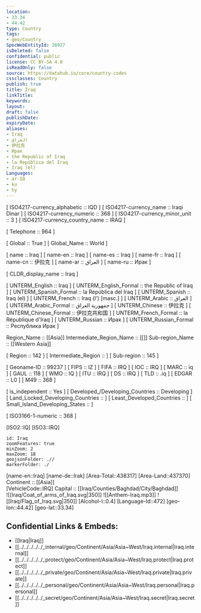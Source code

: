 ```yaml
---
location:
- 33.34
- 44.42
type: Country
tags:
- geo/Country
SpocWebEntityId: 26927
isDeleted: false
confidential: public
license: CC BY-SA 4.0
isReadOnly: false
source: https://datahub.io/core/country-codes
cssclasses: Country
publish: true
title: Iraq
linkTitle: 
keywords: 
layout: 
draft: false
publishDate: 
expiryDate: 
aliases:
- Iraq
- العراق
- 伊拉克
- Ирак
- the Republic of Iraq
- la República del Iraq
- Iraq (el)
Languages:
- ar-IQ
- ku
- hy
---
```



[	ISO4217-currency_alphabetic	 :: IQD ] 
[	ISO4217-currency_name	 :: Iraqi Dinar ] 
[	ISO4217-currency_numeric	 :: 368 ] 
[	ISO4217-currency_minor_unit	 :: 3 ] 
[	ISO4217-currency_country_name	 :: IRAQ ] 

[	Telephone	 :: 964 ] 

[	Global	 :: True ] 
[	Global_Name	 :: World ] 

[	name	 :: Iraq ] 
[	name-en	 :: Iraq ] 
[	name-es	 :: Iraq ] 
[	name-fr	 :: Iraq ] 
[	name-cn	 :: 伊拉克 ] 
[	name-ar	 :: العراق ] 
[	name-ru	 :: Ирак ] 

[	CLDR_display_name	 :: Iraq ] 

[	UNTERM_English	 :: Iraq ] 
[	UNTERM_English_Formal	 :: the Republic of Iraq ] 
[	UNTERM_Spanish_Formal	 :: la República del Iraq ] 
[	UNTERM_Spanish	 :: Iraq (el) ] 
[	UNTERM_French	 :: Iraq (l') [masc.] ] 
[	UNTERM_Arabic	 :: العراق ] 
[	UNTERM_Arabic_Formal	 :: جمهورية العراق ] 
[	UNTERM_Chinese	 :: 伊拉克 ] 
[	UNTERM_Chinese_Formal	 :: 伊拉克共和国 ] 
[	UNTERM_French_Formal	 :: la République d'Iraq ] 
[	UNTERM_Russian	 :: Ирак ] 
[	UNTERM_Russian_Formal	 :: Республика Ирак ] 

Region_Name ::  [[Asia]] 
Intermediate_Region_Name ::  [[]] 
Sub-region_Name ::  [[Western Asia]] 

[	Region	 :: 142 ] 
[	Intermediate_Region	 ::  ] 
[	Sub-region	 :: 145 ] 

[	Geoname-ID	 :: 99237 ] 
[	FIPS	 :: IZ ] 
[	FIFA	 :: IRQ ] 
[	IOC	 :: IRQ ] 
[	MARC	 :: iq ] 
[	GAUL	 :: 118 ] 
[	WMO	 :: IQ ] 
[	ITU	 :: IRQ ] 
[	DS	 :: IRQ ] 
[	TLD	 :: .iq ] 
[	EDGAR	 :: L0 ] 
[	M49	 :: 368 ] 

[	is_independent	 :: Yes ] 
[	Developed_/Developing_Countries	 :: Developing ] 
[	Land_Locked_Developing_Countries	 ::  ] 
[	Least_Developed_Countries	 ::  ] 
[	Small_Island_Developing_States	 ::  ] 

[	ISO3166-1-numeric	 :: 368 ] 



[ISO2::IQ] 
[ISO3::IRQ] 
```leaflet
id: Iraq
zoomFeatures: true 
minZoom: 2 
maxZoom: 18
geojsonFolder: .// 
markerFolder: ./
```

[name-en::Iraq] 
[name-de::Irak] 
[Area-Total::438317] 
[Area-Land::437370] 
Continent :: [[Asia]]  
[VehicleCode::IRQ] 
Capital :: [[Iraq/Counties/Baghdad/City/Baghdad]]  
![[Iraq/Coat_of_arms_of_Iraq.svg|350]] 
![[Anthem-Iraq.mp3]] 
![[Iraq/Flag_of_Iraq.svg|350]] 
[Alcohol-l::0.4] 
[Language-Id::472] 
[geo-lon::44.42] 
[geo-lat::33.34] 



## Confidential Links & Embeds: 
- [[Iraq|Iraq]]  
- [[../../../../../_internal/geo/Continent/Asia/Asia~West/Iraq.internal|Iraq.internal]]  
- [[../../../../../_protect/geo/Continent/Asia/Asia~West/Iraq.protect|Iraq.protect]] 
- [[../../../../../_private/geo/Continent/Asia/Asia~West/Iraq.private|Iraq.private]] 
- [[../../../../../_personal/geo/Continent/Asia/Asia~West/Iraq.personal|Iraq.personal]] 
- [[../../../../../_secret/geo/Continent/Asia/Asia~West/Iraq.secret|Iraq.secret]] 
